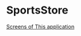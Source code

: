 # SportsStore

[Screens of This application](https://www.dropbox.com/sh/opfft52v4a679wg/AADxRqM3x2QZQbvvRhnS2gkNa?dl=0)

